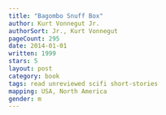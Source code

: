 ```yaml
---
title: "Bagombo Snuff Box"
author: Kurt Vonnegut Jr.
authorSort: Jr., Kurt Vonnegut
pageCount: 295
date: 2014-01-01
written: 1999
stars: 5
layout: post
category: book
tags: read unreviewed scifi short-stories
mapping: USA, North America
gender: m
---
```

